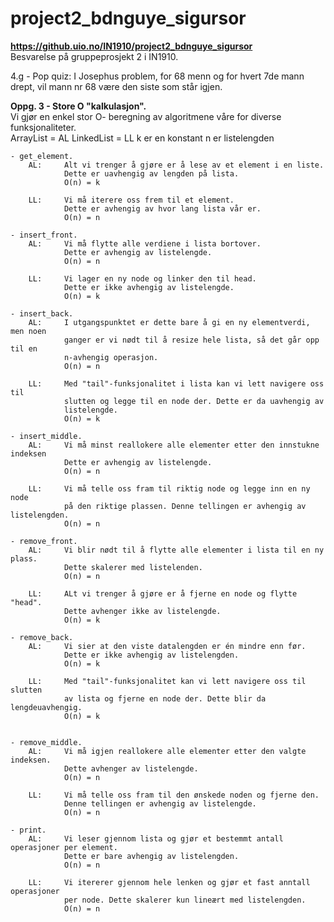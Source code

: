 # project2_bdnguye_sigursor
**https://github.uio.no/IN1910/project2_bdnguye_sigursor**  
Besvarelse på gruppeprosjekt 2 i IN1910.

4.g - Pop quiz: I Josephus problem, for 68 menn og for hvert 7de mann drept, vil mann nr 68 være den siste som står igjen.

**Oppg. 3 - Store O "kalkulasjon".**  
Vi gjør en enkel stor O- beregning av algoritmene våre for diverse funksjonaliteter.  
ArrayList = AL    LinkedList = LL       k er en konstant        n er listelengden


    - get_element.
        AL:     Alt vi trenger å gjøre er å lese av et element i en liste.
                Dette er uavhengig av lengden på lista.
                O(n) = k

        LL:     Vi må iterere oss frem til et element.
                Dette er avhengig av hvor lang lista vår er.
                O(n) = n

    - insert_front.
        AL:     Vi må flytte alle verdiene i lista bortover.
                Dette er avhengig av listelengde.
                O(n) = n

        LL:     Vi lager en ny node og linker den til head.
                Dette er ikke avhengig av listelengde.
                O(n) = k

    - insert_back.
        AL:     I utgangspunktet er dette bare å gi en ny elementverdi, men noen
                ganger er vi nødt til å resize hele lista, så det går opp til en
                n-avhengig operasjon.
                O(n) = n

        LL:     Med "tail"-funksjonalitet i lista kan vi lett navigere oss til
                slutten og legge til en node der. Dette er da uavhengig av
                listelengde.
                O(n) = k

    - insert_middle.
        AL:     Vi må minst reallokere alle elementer etter den innstukne indeksen
                Dette er avhengig av listelengde.
                O(n) = n

        LL:     Vi må telle oss fram til riktig node og legge inn en ny node
                på den riktige plassen. Denne tellingen er avhengig av listelengden.
                O(n) = n

    - remove_front.
        AL:     Vi blir nødt til å flytte alle elementer i lista til en ny plass.
                Dette skalerer med listelenden.
                O(n) = n

        LL:     ALt vi trenger å gjøre er å fjerne en node og flytte "head".
                Dette avhenger ikke av listelengde.
                O(n) = k

    - remove_back.
        AL:     Vi sier at den viste datalengden er én mindre enn før.
                Dette er ikke avhengig av listelengden.
                O(n) = k

        LL:     Med "tail"-funksjonalitet kan vi lett navigere oss til slutten
                av lista og fjerne en node der. Dette blir da lengdeuavhengig.
                O(n) = k


    - remove_middle.
        AL:     Vi må igjen reallokere alle elementer etter den valgte indeksen.
                Dette avhenger av listelengde.
                O(n) = n

        LL:     Vi må telle oss fram til den ønskede noden og fjerne den.
                Denne tellingen er avhengig av listelengde.
                O(n) = n

    - print.    
        AL:     Vi leser gjennom lista og gjør et bestemmt antall  operasjoner per element.
                Dette er bare avhengig av listelengden.
                O(n) = n

        LL:     Vi itererer gjennom hele lenken og gjør et fast anntall operasjoner
                per node. Dette skalerer kun lineært med listelengden.
                O(n) = n
